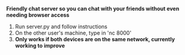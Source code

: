 **Friendly chat server so you can chat with your friends without even needing browser access**

1. Run server.py and follow instructions
2. On the other user's machine, type in 'nc <server ip> 8000'
3. **Only works if both devices are on the same network, currently working to improve**
